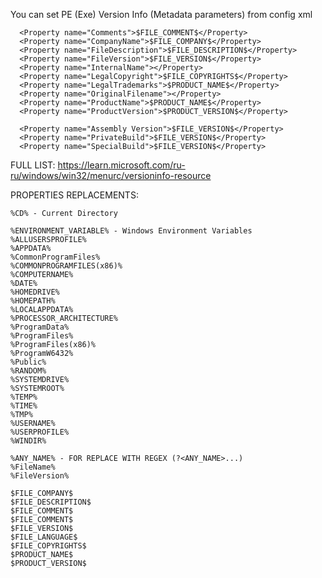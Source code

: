 You can set PE (Exe) Version Info (Metadata parameters) from config xml

      <Property name="Comments">$FILE_COMMENT$</Property>       
	  <Property name="CompanyName">$FILE_COMPANY$</Property>       
	  <Property name="FileDescription">$FILE_DESCRIPTION$</Property>       
	  <Property name="FileVersion">$FILE_VERSION$</Property>       
	  <Property name="InternalName"></Property>       
	  <Property name="LegalCopyright">$FILE_COPYRIGHTS$</Property>       
	  <Property name="LegalTrademarks">$PRODUCT_NAME$</Property>       
	  <Property name="OriginalFilename"></Property>       
	  <Property name="ProductName">$PRODUCT_NAME$</Property>       
	  <Property name="ProductVersion">$PRODUCT_VERSION$</Property>       
   
	  <Property name="Assembly Version">$FILE_VERSION$</Property>       	
	  <Property name="PrivateBuild">$FILE_VERSION$</Property>       
	  <Property name="SpecialBuild">$FILE_VERSION$</Property>       

FULL LIST: https://learn.microsoft.com/ru-ru/windows/win32/menurc/versioninfo-resource    

PROPERTIES REPLACEMENTS:
	
	%CD% - Current Directory
	
	%ENVIRONMENT_VARIABLE% - Windows Environment Variables
	%ALLUSERSPROFILE%
	%APPDATA%
	%CommonProgramFiles%
	%COMMONPROGRAMFILES(x86)%
	%COMPUTERNAME%
	%DATE%
	%HOMEDRIVE%
	%HOMEPATH%
	%LOCALAPPDATA%
	%PROCESSOR_ARCHITECTURE%
	%ProgramData%
	%ProgramFiles%
	%ProgramFiles(x86)%
	%ProgramW6432%
	%Public%
	%RANDOM%
	%SYSTEMDRIVE%
	%SYSTEMROOT%
	%TEMP%
	%TIME%
	%TMP%
	%USERNAME%
	%USERPROFILE%
	%WINDIR%
	
	%ANY_NAME% - FOR REPLACE WITH REGEX (?<ANY_NAME>...)
	%FileName% 
	%FileVersion% 
	
	$FILE_COMPANY$
	$FILE_DESCRIPTION$
	$FILE_COMMENT$
	$FILE_COMMENT$
	$FILE_VERSION$
	$FILE_LANGUAGE$
	$FILE_COPYRIGHTS$
	$PRODUCT_NAME$
	$PRODUCT_VERSION$
